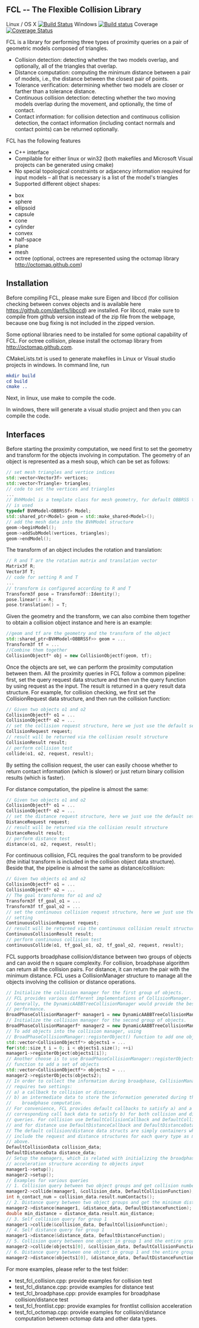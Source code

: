 ## FCL -- The Flexible Collision Library 

Linux / OS X [![Build Status](https://travis-ci.org/flexible-collision-library/fcl.svg?branch=master)](https://travis-ci.org/flexible-collision-library/fcl)
Windows [![Build status](https://ci.appveyor.com/api/projects/status/do1k727uu6e8uemf/branch/master?svg=true)](https://ci.appveyor.com/project/flexible-collision-library/fcl)
Coverage [![Coverage Status](https://coveralls.io/repos/github/flexible-collision-library/fcl/badge.svg?branch=master)](https://coveralls.io/github/flexible-collision-library/fcl?branch=master)

FCL is a library for performing three types of proximity queries on a pair of
geometric models composed of triangles.
 - Collision detection: detecting whether the two models overlap, and
   optionally, all of the triangles that overlap.
 - Distance computation: computing the minimum distance between a pair of
   models, i.e., the distance between the closest pair of points.
 - Tolerance verification: determining whether two models are closer or farther
   than a tolerance distance.
 - Continuous collision detection: detecting whether the two moving models
   overlap during the movement, and optionally, the time of contact.
 - Contact information: for collision detection and continuous collision
   detection, the contact information (including contact normals and contact
   points) can be returned optionally.

FCL has the following features
 - C++ interface
 - Compilable for either linux or win32 (both makefiles and Microsoft Visual
   projects can be generated using cmake)
 - No special topological constraints or adjacency information required for
   input models – all that is necessary is a list of the model's triangles
 - Supported different object shapes:
  + box
  + sphere
  + ellipsoid
  + capsule
  + cone
  + cylinder
  + convex
  + half-space
  + plane
  + mesh
  + octree (optional, octrees are represented using the octomap library
    http://octomap.github.com)


## Installation

Before compiling FCL, please make sure Eigen and libccd (for collision checking
between convex objects and is available here https://github.com/danfis/libccd)
are installed. For libccd, make sure to compile from github version instead of
the zip file from the webpage, because one bug fixing is not included in the
zipped version.

Some optional libraries need to be installed for some optional capability of
FCL. For octree collision, please install the octomap library from
http://octomap.github.com.

CMakeLists.txt is used to generate makefiles in Linux or Visual studio projects
in windows. In command line, run
``` cmake
mkdir build
cd build
cmake ..
```
Next, in linux, use make to compile the code. 

In windows, there will generate a visual studio project and then you can compile
the code.

## Interfaces
Before starting the proximity computation, we need first to set the geometry and
transform for the objects involving in computation. The geometry of an object is
represented as a mesh soup, which can be set as follows:

```cpp
// set mesh triangles and vertice indices
std::vector<Vector3f> vertices;
std::vector<Triangle> triangles;
// code to set the vertices and triangles
...
// BVHModel is a template class for mesh geometry, for default OBBRSS template
// is used
typedef BVHModel<OBBRSSf> Model;
std::shared_ptr<Model> geom = std::make_shared<Model>();
// add the mesh data into the BVHModel structure
geom->beginModel();
geom->addSubModel(vertices, triangles);
geom->endModel();
```

The transform of an object includes the rotation and translation:
```cpp
// R and T are the rotation matrix and translation vector
Matrix3f R;
Vector3f T;
// code for setting R and T
...
// transform is configured according to R and T
Transform3f pose = Transform3f::Identity();
pose.linear() = R;
pose.translation() = T;
```


Given the geometry and the transform, we can also combine them together to
obtain a collision object instance and here is an example:
```cpp
//geom and tf are the geometry and the transform of the object
std::shared_ptr<BVHModel<OBBRSSf>> geom = ...
Transform3f tf = ...
//Combine them together
CollisionObjectf* obj = new CollisionObjectf(geom, tf);
```

Once the objects are set, we can perform the proximity computation between them.
All the proximity queries in FCL follow a common pipeline: first, set the query
request data structure and then run the query function by using request as the
input. The result is returned in a query result data structure. For example, for
collision checking, we first set the CollisionRequest data structure, and then
run the collision function:
```cpp
// Given two objects o1 and o2
CollisionObjectf* o1 = ...
CollisionObjectf* o2 = ...
// set the collision request structure, here we just use the default setting
CollisionRequest request;
// result will be returned via the collision result structure
CollisionResult result;
// perform collision test
collide(o1, o2, request, result);
```

By setting the collision request, the user can easily choose whether to return
contact information (which is slower) or just return binary collision results
(which is faster).


For distance computation, the pipeline is almost the same:

```cpp
// Given two objects o1 and o2
CollisionObjectf* o1 = ...
CollisionObjectf* o2 = ...
// set the distance request structure, here we just use the default setting
DistanceRequest request;
// result will be returned via the collision result structure
DistanceResult result;
// perform distance test
distance(o1, o2, request, result);
```

For continuous collision, FCL requires the goal transform to be provided (the
initial transform is included in the collision object data structure). Beside
that, the pipeline is almost the same as distance/collision:

```cpp
// Given two objects o1 and o2
CollisionObjectf* o1 = ...
CollisionObjectf* o2 = ...
// The goal transforms for o1 and o2
Transform3f tf_goal_o1 = ...
Transform3f tf_goal_o2 = ...
// set the continuous collision request structure, here we just use the default
// setting
ContinuousCollisionRequest request;
// result will be returned via the continuous collision result structure
ContinuousCollisionResult result;
// perform continuous collision test
continuousCollide(o1, tf_goal_o1, o2, tf_goal_o2, request, result);
```

FCL supports broadphase collision/distance between two groups of objects and can
avoid the n square complexity. For collision, broadphase algorithm can return
all the collision pairs. For distance, it can return the pair with the minimum
distance. FCL uses a CollisionManager structure to manage all the objects
involving the collision or distance operations.
```cpp
// Initialize the collision manager for the first group of objects. 
// FCL provides various different implementations of CollisionManager.
// Generally, the DynamicAABBTreeCollisionManager would provide the best
// performance.
BroadPhaseCollisionManagerf* manager1 = new DynamicAABBTreeCollisionManagerf(); 
// Initialize the collision manager for the second group of objects.
BroadPhaseCollisionManagerf* manager2 = new DynamicAABBTreeCollisionManagerf();
// To add objects into the collision manager, using
// BroadPhaseCollisionManager::registerObject() function to add one object
std::vector<CollisionObjectf*> objects1 = ...
for(std::size_t i = 0; i < objects1.size(); ++i)
manager1->registerObject(objects1[i]);
// Another choose is to use BroadPhaseCollisionManager::registerObjects()
// function to add a set of objects
std::vector<CollisionObjectf*> objects2 = ...
manager2->registerObjects(objects2);
// In order to collect the information during broadphase, CollisionManager
// requires two settings:
// a) a callback to collision or distance; 
// b) an intermediate data to store the information generated during the
//    broadphase computation.
// For convenience, FCL provides default callbacks to satisfy a) and a
// corresponding call back data to satisfy b) for both collision and distance
// queries. For collision use DefaultCollisionCallback and DefaultCollisionData
// and for distance use DefaultDistanceCallback and DefaultDistanceData.
// The default collision/distance data structs are simply containers which
// include the request and distance structures for each query type as mentioned
// above.
DefaultCollisionData collision_data;
DefaultDistanceData distance_data;
// Setup the managers, which is related with initializing the broadphase
// acceleration structure according to objects input
manager1->setup();
manager2->setup();
// Examples for various queries
// 1. Collision query between two object groups and get collision numbers
manager2->collide(manager1, &collision_data, DefaultCollisionFunction);
int n_contact_num = collision_data.result.numContacts(); 
// 2. Distance query between two object groups and get the minimum distance
manager2->distance(manager1, &distance_data, DefaultDistanceFunction);
double min_distance = distance_data.result.min_distance;
// 3. Self collision query for group 1
manager1->collide(&collision_data, DefaultCollisionFunction);
// 4. Self distance query for group 1
manager1->distance(&distance_data, DefaultDistanceFunction);
// 5. Collision query between one object in group 1 and the entire group 2
manager2->collide(objects1[0], &collision_data, DefaultCollisionFunction);
// 6. Distance query between one object in group 1 and the entire group 2
manager2->distance(objects1[0], &distance_data, DefaultDistanceFunction);
```


For more examples, please refer to the test folder:
- test_fcl_collision.cpp: provide examples for collision test
- test_fcl_distance.cpp: provide examples for distance test
- test_fcl_broadphase.cpp: provide examples for broadphase collision/distance
  test
- test_fcl_frontlist.cpp: provide examples for frontlist collision acceleration
- test_fcl_octomap.cpp: provide examples for collision/distance computation
  between octomap data and other data types.
